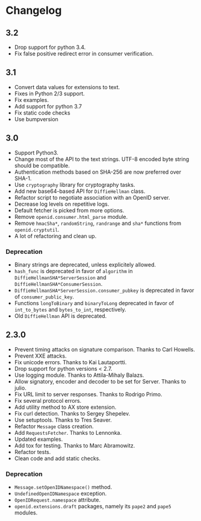 # Changelog #

## 3.2 ##
 * Drop support for python 3.4.
 * Fix false positive redirect error in consumer verification.

## 3.1 ##
 * Convert data values for extensions to text.
 * Fixes in Python 2/3 support.
 * Fix examples.
 * Add support for python 3.7
 * Fix static code checks
 * Use bumpversion

## 3.0 ##

 * Support Python3.
 * Change most of the API to the text strings. UTF-8 encoded byte string should be compatible.
 * Authentication methods based on SHA-256 are now preferred over SHA-1.
 * Use `cryptography` library for cryptography tasks.
 * Add new base64-based API for `DiffieHellman` class.
 * Refactor script to negotiate association with an OpenID server.
 * Decrease log levels on repetitive logs.
 * Default fetcher is picked from more options.
 * Remove `openid.consumer.html_parse` module.
 * Remove `hmacSha*`, `randomString`, `randrange` and `sha*` functions from `openid.cryptutil`.
 * A lot of refactoring and clean up.

### Deprecation ###
 * Binary strings are deprecated, unless explicitely allowed.
 * `hash_func` is deprecated in favor of `algorithm` in `DiffieHellmanSHA*ServerSession` and `DiffieHellmanSHA*ConsumerSession`.
 * `DiffieHellmanSHA*ServerSession.consumer_pubkey` is deprecated in favor of `consumer_public_key`.
 * Functions `longToBinary` and `binaryToLong` deprecated in favor of `int_to_bytes` and `bytes_to_int`, respectively.
 * Old `DiffieHellman` API is deprecated.

## 2.3.0 ##

 * Prevent timing attacks on signature comparison. Thanks to Carl Howells.
 * Prevent XXE attacks.
 * Fix unicode errors. Thanks to Kai Lautaportti.
 * Drop support for python versions < 2.7.
 * Use logging module. Thanks to Attila-Mihaly Balazs.
 * Allow signatory, encoder and decoder to be set for Server. Thanks to julio.
 * Fix URL limit to server responses. Thanks to Rodrigo Primo.
 * Fix several protocol errors.
 * Add utility method to AX store extension.
 * Fix curl detection. Thanks to Sergey Shepelev.
 * Use setuptools. Thanks to Tres Seaver.
 * Refactor `Message` class creation.
 * Add `RequestsFetcher`. Thanks to Lennonka.
 * Updated examples.
 * Add tox for testing. Thanks to Marc Abramowitz.
 * Refactor tests.
 * Clean code and add static checks.

### Deprecation ###
 * `Message.setOpenIDNamespace()` method.
 * `UndefinedOpenIDNamespace` exception.
 * `OpenIDRequest.namespace` attribute.
 * `openid.extensions.draft` packages, namely its `pape2` and `pape5` modules.
